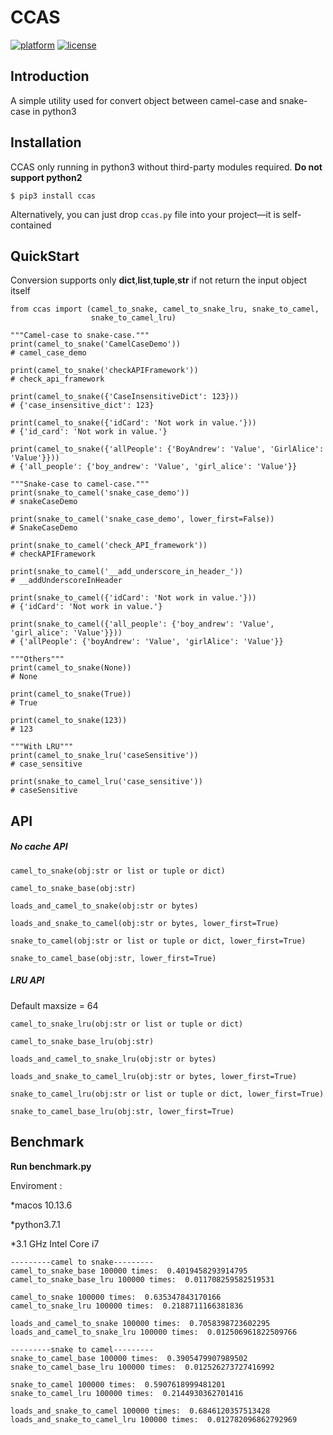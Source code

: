 # CCAS

[![platform](https://img.shields.io/badge/python-3.5-green.svg)]()
[![license](https://img.shields.io/github/license/mashape/apistatus.svg?style=flat-square)]()

## Introduction

A simple utility used for convert object between camel-case and snake-case in python3



## Installation

CCAS only running in python3 without third-party modules required. **Do not support python2**

```
$ pip3 install ccas
```

Alternatively, you can just drop `ccas.py` file into your project—it is self-contained



## QuickStart

Conversion supports only **dict**,**list**,**tuple**,**str**  if not return the input object itself

```
from ccas import (camel_to_snake, camel_to_snake_lru, snake_to_camel,
                  snake_to_camel_lru)

"""Camel-case to snake-case."""
print(camel_to_snake('CamelCaseDemo'))
# camel_case_demo

print(camel_to_snake('checkAPIFramework'))
# check_api_framework

print(camel_to_snake({'CaseInsensitiveDict': 123}))
# {'case_insensitive_dict': 123}

print(camel_to_snake({'idCard': 'Not work in value.'}))
# {'id_card': 'Not work in value.'}

print(camel_to_snake({'allPeople': {'BoyAndrew': 'Value', 'GirlAlice': 'Value'}}))
# {'all_people': {'boy_andrew': 'Value', 'girl_alice': 'Value'}}

"""Snake-case to camel-case."""
print(snake_to_camel('snake_case_demo'))
# snakeCaseDemo

print(snake_to_camel('snake_case_demo', lower_first=False))
# SnakeCaseDemo

print(snake_to_camel('check_API_framework'))
# checkAPIFramework

print(snake_to_camel('__add_underscore_in_header_'))
# __addUnderscoreInHeader

print(snake_to_camel({'idCard': 'Not work in value.'}))
# {'idCard': 'Not work in value.'}

print(snake_to_camel({'all_people': {'boy_andrew': 'Value', 'girl_alice': 'Value'}}))
# {'allPeople': {'boyAndrew': 'Value', 'girlAlice': 'Value'}}

"""Others"""
print(camel_to_snake(None))
# None

print(camel_to_snake(True))
# True

print(camel_to_snake(123))
# 123

"""With LRU"""
print(camel_to_snake_lru('caseSensitive'))
# case_sensitive

print(snake_to_camel_lru('case_sensitive'))
# caseSensitive
```



## API

##### No cache API

```
camel_to_snake(obj:str or list or tuple or dict)

camel_to_snake_base(obj:str)

loads_and_camel_to_snake(obj:str or bytes)

loads_and_snake_to_camel(obj:str or bytes, lower_first=True)

snake_to_camel(obj:str or list or tuple or dict, lower_first=True)

snake_to_camel_base(obj:str, lower_first=True)
```



##### LRU API

Default maxsize = 64

```
camel_to_snake_lru(obj:str or list or tuple or dict)

camel_to_snake_base_lru(obj:str)

loads_and_camel_to_snake_lru(obj:str or bytes)

loads_and_snake_to_camel_lru(obj:str or bytes, lower_first=True)

snake_to_camel_lru(obj:str or list or tuple or dict, lower_first=True)

snake_to_camel_base_lru(obj:str, lower_first=True)

```



## Benchmark

**Run benchmark.py**

Enviroment :

*macos 10.13.6 

*python3.7.1

*3.1 GHz Intel Core i7

```
---------camel to snake---------
camel_to_snake_base 100000 times:  0.4019458293914795
camel_to_snake_base_lru 100000 times:  0.011708259582519531 

camel_to_snake 100000 times:  0.635347843170166
camel_to_snake_lru 100000 times:  0.2188711166381836 

loads_and_camel_to_snake 100000 times:  0.7058398723602295
loads_and_camel_to_snake_lru 100000 times:  0.012506961822509766 

---------snake to camel---------
snake_to_camel_base 100000 times:  0.3905479907989502
snake_to_camel_base_lru 100000 times:  0.012526273727416992 

snake_to_camel 100000 times:  0.5907618999481201
snake_to_camel_lru 100000 times:  0.2144930362701416 

loads_and_snake_to_camel 100000 times:  0.6846120357513428
loads_and_snake_to_camel_lru 100000 times:  0.012782096862792969 
```

